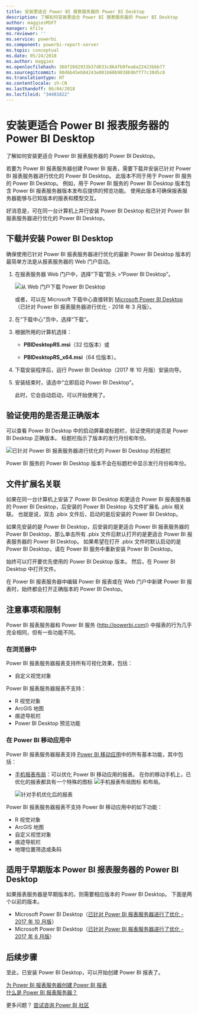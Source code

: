 ```yaml
---
title: 安装更适合 Power BI 报表服务器的 Power BI Desktop
description: 了解如何安装更适合 Power BI 报表服务器的 Power BI Desktop
author: maggiesMSFT
manager: kfile
ms.reviewer: ''
ms.service: powerbi
ms.component: powerbi-report-server
ms.topic: conceptual
ms.date: 05/24/2018
ms.author: maggies
ms.openlocfilehash: 368f2692933b37d833c864fb9fea6a22423bbb77
ms.sourcegitcommit: 80d6b45eb84243e801b60b9038b9bff77c30d5c8
ms.translationtype: HT
ms.contentlocale: zh-CN
ms.lasthandoff: 06/04/2018
ms.locfileid: "34481822"
---
```

# <a name="install-power-bi-desktop-optimized-for-power-bi-report-server"></a>安装更适合 Power BI 报表服务器的 Power BI Desktop
了解如何安装更适合 Power BI 报表服务器的 Power BI Desktop。

若要为 Power BI 报表服务器创建 Power BI 报表，需要下载并安装已针对 Power BI 报表服务器进行优化的 Power BI Desktop。 此版本不同于用于 Power BI 服务的 Power BI Desktop。 例如，用于 Power BI 服务的 Power BI Desktop 版本包含 Power BI 报表服务器版本发布后提供的预览功能。 使用此版本可确保报表服务器能够与已知版本的报表和模型交互。 

好消息是，可在同一台计算机上并行安装 Power BI Desktop 和已针对 Power BI 报表服务器进行优化的 Power BI Desktop。

## <a name="download-and-install-power-bi-desktop"></a>下载并安装 Power BI Desktop

确保使用已针对 Power BI 报表服务器进行优化的最新 Power BI Desktop 版本的最简单方法是从报表服务器的 Web 门户启动。

1. 在报表服务器 Web 门户中，选择“下载”箭头 >“Power BI Desktop”。

    ![从 Web 门户下载 Power BI Desktop](media/install-powerbi-desktop/report-server-download-web-portal.png)

    或者，可以在 Microsoft 下载中心直接转到 [Microsoft Power BI Desktop](https://www.microsoft.com/download/details.aspx?id=56723)（已针对 Power BI 报表服务器进行优化 - 2018 年 3 月版）。

2. 在“下载中心”页中，选择“下载”。

3. 根据所用的计算机选择： 

    - **PBIDesktopRS.msi**（32 位版本）或

    - **PBIDesktopRS_x64.msi**（64 位版本）。

1. 下载安装程序后，运行 Power BI Desktop（2017 年 10 月版）安装向导。
2. 安装结束时，请选中“立即启动 Power BI Desktop”。
   
    此时，它会自动启动，可以开始使用了。

## <a name="verify-you-are-using-the-correct-version"></a>验证使用的是否是正确版本
可以查看 Power BI Desktop 中的启动屏幕或标题栏，验证使用的是否是 Power BI Desktop 正确版本。 标题栏指示了版本的发行月份和年份。

![已针对 Power BI 报表服务器进行优化的 Power BI Desktop 的标题栏](media/quickstart-create-powerbi-report/report-server-desktop-march-2018.png)

Power BI 服务的 Power BI Desktop 版本不会在标题栏中显示发行月份和年份。

## <a name="file-extension-association"></a>文件扩展名关联
如果在同一台计算机上安装了 Power BI Desktop 和更适合 Power BI 报表服务器的 Power BI Desktop，后安装的 Power BI Desktop 与文件扩展名 .pbix 相关联。 也就是说，双击 .pbix 文件后，启动的是后安装的 Power BI Desktop。

如果先安装的是 Power BI Desktop，后安装的是更适合 Power BI 报表服务器的 Power BI Desktop，那么单击所有 .pbix 文件后默认打开的是更适合 Power BI 报表服务器的 Power BI Desktop。 如果希望在打开 .pbix 文件时默认启动的是 Power BI Desktop，请在 Power BI 服务中重新安装 Power BI Desktop。

始终可以打开要优先使用的 Power BI Desktop 版本。 然后，在 Power BI Desktop 中打开文件。

在 Power BI 报表服务器中编辑 Power BI 报表或在 Web 门户中新建 Power BI 报表时，始终都会打开正确版本的 Power BI Destop。

## <a name="considerations-and-limitations"></a>注意事项和限制
Power BI 报表服务器和 Power BI 服务 (http://powerbi.com)) 中报表的行为几乎完全相同，但有一些功能不同。

### <a name="in-a-browser"></a>在浏览器中
Power BI 报表服务器报表支持所有可视化效果，包括：

* 自定义视觉对象

Power BI 报表服务器报表不支持：

* R 视觉对象
* ArcGIS 地图
* 痕迹导航栏
* Power BI Desktop 预览功能

### <a name="in-the-power-bi-mobile-apps"></a>在 Power BI 移动应用中
Power BI 报表服务器报表支持 [Power BI 移动应用](../mobile-apps-for-mobile-devices.md)中的所有基本功能，其中包括：

* [手机报表布局](../desktop-create-phone-report.md)：可以优化 Power BI 移动应用的报表。 在你的移动手机上，已优化的报表都具有一个特殊的图标 ![手机报表布局图标](media/quickstart-create-powerbi-report/power-bi-rs-mobile-optimized-icon.png) 和布局。
  
    ![针对手机优化后的报表](media/quickstart-create-powerbi-report/power-bi-rs-mobile-optimized-report.png)

Power BI 报表服务器报表不支持 Power BI 移动应用中的如下功能：

* R 视觉对象
* ArcGIS 地图
* 自定义视觉对象
* 痕迹导航栏
* 地理位置筛选或条码

## <a name="power-bi-desktop-for-earlier-versions-of-power-bi-report-server"></a>适用于早期版本 Power BI 报表服务器的 Power BI Desktop

如果报表服务器是早期版本的，则需要相应版本的 Power BI Desktop。 下面是两个以前的版本。

- Microsoft Power BI Desktop（[已针对 Power BI 报表服务器进行了优化 - 2017 年 10 月版](https://www.microsoft.com/download/details.aspx?id=56136)）
- Microsoft Power BI Desktop（[已针对 Power BI 报表服务器进行了优化 - 2017 年 6 月版](https://www.microsoft.com/download/details.aspx?id=55330)）

## <a name="next-steps"></a>后续步骤
至此，已安装 Power BI Desktop，可以开始创建 Power BI 报表了。

[为 Power BI 报表服务器创建 Power BI 报表](quickstart-create-powerbi-report.md)  
[什么是 Power BI 报表服务器？](get-started.md)

更多问题？ [尝试咨询 Power BI 社区](https://community.powerbi.com/)

